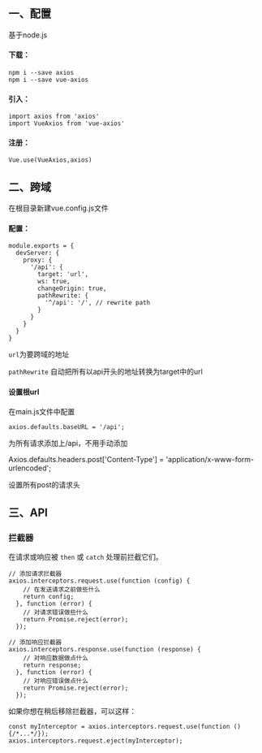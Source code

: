 ## 一、配置

基于node.js

#### 下载：

```
npm i --save axios
npm i --save vue-axios
```



#### 引入：

```
import axios from 'axios'
import VueAxios from 'vue-axios'
```



#### 注册：

```
Vue.use(VueAxios,axios)
```



## 二、跨域

在根目录新建vue.config.js文件

#### 配置：

```
module.exports = {
  devServer: {
    proxy: {
      '/api': {
        target: 'url',
        ws: true,
        changeOrigin: true,
        pathRewrite: {
          '^/api': '/', // rewrite path
        }
      }
    }
  }
}
```

`url`为要跨域的地址

`pathRewrite` 自动把所有以api开头的地址转换为target中的url



#### 设置根url

在main.js文件中配置

```
axios.defaults.baseURL = '/api';
```

为所有请求添加上/api，不用手动添加



 Axios.defaults.headers.post['Content-Type'] = 'application/x-www-form-urlencoded';

设置所有post的请求头



## 三、API

### 拦截器

在请求或响应被 `then` 或 `catch` 处理前拦截它们。

```
// 添加请求拦截器
axios.interceptors.request.use(function (config) {
    // 在发送请求之前做些什么
    return config;
  }, function (error) {
    // 对请求错误做些什么
    return Promise.reject(error);
  });

// 添加响应拦截器
axios.interceptors.response.use(function (response) {
    // 对响应数据做点什么
    return response;
  }, function (error) {
    // 对响应错误做点什么
    return Promise.reject(error);
  });
```

如果你想在稍后移除拦截器，可以这样：

```
const myInterceptor = axios.interceptors.request.use(function () {/*...*/});
axios.interceptors.request.eject(myInterceptor);
```

